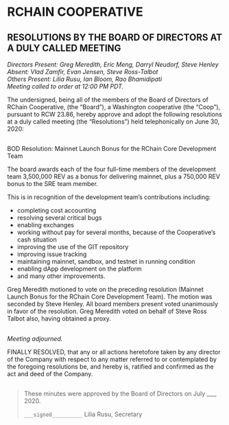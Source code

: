 <!Markdown rendering of [20200630_minutes.pdf](/2020/06-30/20200630_minutes.pdf)->

# RCHAIN COOPERATIVE

## RESOLUTIONS BY THE BOARD OF DIRECTORS AT A DULY CALLED MEETING

*Directors Present: Greg Meredith, Eric Meng, Darryl Neudorf, Steve Henley* \
*Absent:  Vlad Zamfir, Evan Jensen, Steve Ross-Talbot* \
*Others Present:  Lilia Rusu, Ian Bloom, Rao Bhamidipati* \
*Meeting called to order at 12:00 PM PDT.*

The undersigned, being all of the members of the Board of Directors of RChain Cooperative, (the “Board”), a Washington cooperative (the “Coop”), pursuant to RCW 23.86, hereby approve and adopt the following resolutions at a duly called meeting (the “Resolutions”) held telephonically on June 30, 2020:

##

BOD Resolution: Mainnet Launch Bonus for the RChain Core Development Team 

The board awards each of the four full-time members of the development team 3,500,000 REV as a bonus for delivering mainnet, plus a 750,000 REV bonus to the SRE team member.  

This is in recognition of the development team’s contributions including:
* completing cost accounting
* resolving several critical bugs
* enabling exchanges
* working without pay for several months, because of the Cooperative’s cash situation 
* improving the use of the GIT repository
* improving issue tracking
* maintaining mainnet, sandbox, and testnet in running condition
* enabling dApp development on the platform 
* and many other improvements.

Greg Meredith motioned to vote on the preceding resolution (Mainnet Launch Bonus for the RChain Core Development Team). The motion was seconded by Steve Henley. All board members present voted unanimously in favor of the resolution. Greg Meredith voted on behalf of Steve Ross Talbot also, having obtained a proxy.

##

*Meeting adjourned.*

FINALLY RESOLVED, that any or all actions heretofore taken by any director of the Company with respect to any matter referred to or contemplated by the foregoing resolutions be, and hereby is, ratified and confirmed as the act and deed of the Company.

##

>These minutes were approved by the Board of Directors on July ___, 2020.
>
> `___signed__________`
> Lilia Rusu, Secretary
